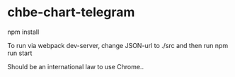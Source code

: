 # chbe-chart-telegram
npm install

To run via webpack dev-server, change JSON-url to ./src and then run npm run start

Should be an international law to use Chrome..
